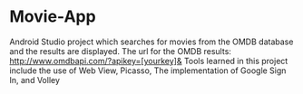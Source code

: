 # Movie-App
Android Studio project which searches for movies from the OMDB database and the results are displayed.
The url for the OMDB results: http://www.omdbapi.com/?apikey=[yourkey]&
Tools learned in this project include the use of Web View, Picasso, The implementation of Google Sign In, and Volley
